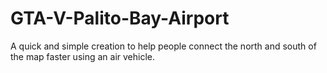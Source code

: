 # GTA-V-Palito-Bay-Airport
A quick and simple creation to help people connect the north and south of the map faster using an air vehicle.
